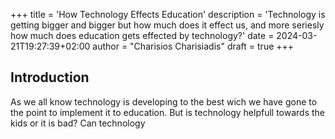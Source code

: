 +++
title = 'How Technology Effects Education'
description = 'Technology is getting bigger and bigger but how much does it effect us, and more seriesly how much does education gets effected by technology?'
date = 2024-03-21T19:27:39+02:00
author = "Charisios Charisiadis"
draft = true
+++

## Introduction

As we all know technology is developing to the best wich we have gone to the point to implement it to education. But is technology helpfull towards the kids or it is bad? Can technology
